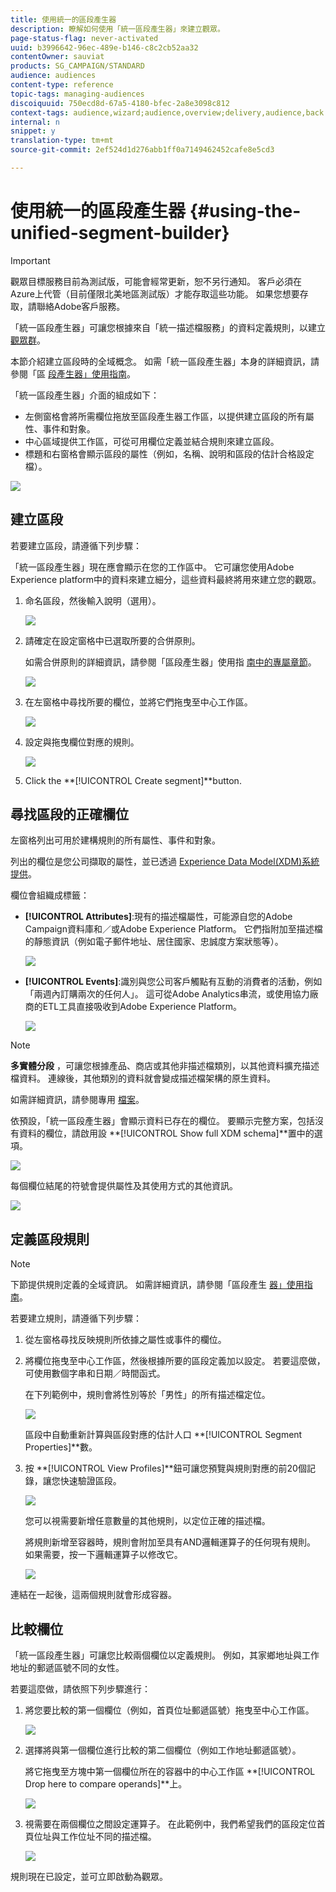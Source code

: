 ```yaml
---
title: 使用統一的區段產生器
description: 瞭解如何使用「統一區段產生器」來建立觀眾。
page-status-flag: never-activated
uuid: b3996642-96ec-489e-b146-c8c2cb52aa32
contentOwner: sauviat
products: SG_CAMPAIGN/STANDARD
audience: audiences
content-type: reference
topic-tags: managing-audiences
discoiquuid: 750ecd8d-67a5-4180-bfec-2a8e3098c812
context-tags: audience,wizard;audience,overview;delivery,audience,back
internal: n
snippet: y
translation-type: tm+mt
source-git-commit: 2ef524d1d276abb1ff0a7149462452cafe8e5cd3

---
```



# 使用統一的區段產生器 {#using-the-unified-segment-builder}

>[!IMPORTANT]
>
>觀眾目標服務目前為測試版，可能會經常更新，恕不另行通知。 客戶必須在Azure上代管（目前僅限北美地區測試版）才能存取這些功能。 如果您想要存取，請聯絡Adobe客戶服務。

「統一區段產生器」可讓您根據來自「統一描述檔服務」的資料定義規則，以建立 [觀眾群](https://www.adobe.io/apis/experienceplatform/home/profile-identity-segmentation.html)。

本節介紹建立區段時的全域概念。 如需「統一區段產生器」本身的詳細資訊，請參閱「區 [段產生器」使用指南](https://www.adobe.io/apis/experienceplatform/home/profile-identity-segmentation/profile-identity-segmentation-services.html#!api-specification/markdown/narrative/technical_overview/segmentation/segment-builder-guide.md)。

「統一區段產生器」介面的組成如下：

* 左側窗格會將所需欄位拖放至區段產生器工作區，以提供建立區段的所有屬性、事件和對象。
* 中心區域提供工作區，可從可用欄位定義並結合規則來建立區段。
* 標題和右窗格會顯示區段的屬性（例如，名稱、說明和區段的估計合格設定檔）。

![](assets/aep_audiences_interface.png)

## 建立區段

若要建立區段，請遵循下列步驟：

「統一區段產生器」現在應會顯示在您的工作區中。 它可讓您使用Adobe Experience platform中的資料來建立細分，這些資料最終將用來建立您的觀眾。

1. 命名區段，然後輸入說明（選用）。

   ![](assets/aep_audiences_creation_edit_name.png)

1. 請確定在設定窗格中已選取所要的合併原則。

   如需合併原則的詳細資訊，請參閱「區段產生器」使用指 [南中的專屬章節](https://www.adobe.io/apis/experienceplatform/home/profile-identity-segmentation/profile-identity-segmentation-services.html#!api-specification/markdown/narrative/technical_overview/segmentation/segment-builder-guide.md)。

   ![](assets/aep_audiences_mergepolicy.png)

1. 在左窗格中尋找所要的欄位，並將它們拖曳至中心工作區。

   ![](assets/aep_audiences_dragfield.png)

1. 設定與拖曳欄位對應的規則。

   ![](assets/aep_audiences_configure_rules.png)

1. Click the **[!UICONTROL Create segment]**button.

## 尋找區段的正確欄位

左窗格列出可用於建構規則的所有屬性、事件和對象。

列出的欄位是您公司擷取的屬性，並已透過 [Experience Data Model(XDM)系統提供](https://www.adobe.io/apis/experienceplatform/home/xdm.html)。

欄位會組織成標籤：

* **[!UICONTROL Attributes]**:現有的描述檔屬性，可能源自您的Adobe Campaign資料庫和／或Adobe Experience Platform。 它們指附加至描述檔的靜態資訊（例如電子郵件地址、居住國家、忠誠度方案狀態等）。

   ![](assets/aep_audiences_attributestab.png)

* **[!UICONTROL Events]**:識別與您公司客戶觸點有互動的消費者的活動，例如「兩週內訂購兩次的任何人」。 這可從Adobe Analytics串流，或使用協力廠商的ETL工具直接吸收到Adobe Experience Platform。

   ![](assets/aep_audiences_eventstab.png)

>[!NOTE]
>
>**多實體分段** ，可讓您根據產品、商店或其他非描述檔類別，以其他資料擴充描述檔資料。 連線後，其他類別的資料就會變成描述檔架構的原生資料。
>
>如需詳細資訊，請參閱專用 [檔案](https://www.adobe.io/apis/experienceplatform/home/profile-identity-segmentation/profile-identity-segmentation-services.html#!api-specification/markdown/narrative/tutorials/segmentation/multi_entity_segmentation.md)。

依預設，「統一區段產生器」會顯示資料已存在的欄位。 要顯示完整方案，包括沒有資料的欄位，請啟用設 **[!UICONTROL Show full XDM schema]**置中的選項。

![](assets/aep_audiences_populatedfields.png)

每個欄位結尾的符號會提供屬性及其使用方式的其他資訊。

![](assets/aep_audiences_isymbol.png)

## 定義區段規則

>[!NOTE]
>
>下節提供規則定義的全域資訊。 如需詳細資訊，請參閱「區段產生 [器」使用指南](https://www.adobe.io/apis/experienceplatform/home/profile-identity-segmentation/profile-identity-segmentation-services.html#!api-specification/markdown/narrative/technical_overview/segmentation/segment-builder-guide.md)。

若要建立規則，請遵循下列步驟：

1. 從左窗格尋找反映規則所依據之屬性或事件的欄位。

1. 將欄位拖曳至中心工作區，然後根據所要的區段定義加以設定。 若要這麼做，可使用數個字串和日期／時間函式。

   在下列範例中，規則會將性別等於「男性」的所有描述檔定位。

   ![](assets/aep_audiences_malegender.png)

   區段中自動重新計算與區段對應的估計人口 **[!UICONTROL Segment Properties]**數。

1. 按 **[!UICONTROL View Profiles]**鈕可讓您預覽與規則對應的前20個記錄，讓您快速驗證區段。

   ![](assets/aep_audiences_samplepreview.png)

   您可以視需要新增任意數量的其他規則，以定位正確的描述檔。

   將規則新增至容器時，規則會附加至具有AND邏輯運算子的任何現有規則。 如果需要，按一下邏輯運算子以修改它。

   ![](assets/aep_audiences_andoperator.png)

連結在一起後，這兩個規則就會形成容器。

## 比較欄位

「統一區段產生器」可讓您比較兩個欄位以定義規則。 例如，其家鄉地址與工作地址的郵遞區號不同的女性。

若要這麼做，請依照下列步驟進行：

1. 將您要比較的第一個欄位（例如，首頁位址郵遞區號）拖曳至中心工作區。

   ![](assets/aep_audiences_comparing_1.png)

1. 選擇將與第一個欄位進行比較的第二個欄位（例如工作地址郵遞區號）。

   將它拖曳至方塊中第一個欄位所在的容器中的中心工作區 **[!UICONTROL Drop here to compare operands]**上。

   ![](assets/aep_audiences_comparing_2.png)

1. 視需要在兩個欄位之間設定運算子。 在此範例中，我們希望我們的區段定位首頁位址與工作位址不同的描述檔。

   ![](assets/aep_audiences_comparing_3.png)

規則現在已設定，並可立即啟動為觀眾。
